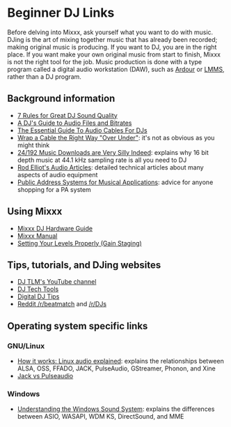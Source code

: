 # Beginner DJ Links

Before delving into Mixxx, ask yourself what you want to do with music.
DJing is the art of mixing together music that has already been
recorded; making original music is producing. If you want to DJ, you are
in the right place. If you want make your own original music from start
to finish, Mixxx is not the right tool for the job. Music production is
done with a type program called a digital audio workstation (DAW), such
as [Ardour](http://ardour.org/) or [LMMS](http://lmms.io/), rather than
a DJ program.

## Background information

  - [7 Rules for Great DJ Sound
    Quality](http://www.digitaldjtips.com/2012/12/7-rules-for-great-dj-sound-quality/)
  - [A DJ's Guide to Audio Files and
    Bitrates](http://djtechtools.com/2012/09/26/a-djs-guide-to-audio-files-and-bitrates/)
  - [The Essential Guide To Audio Cables For
    DJs](http://www.digitaldjtips.com/2011/07/the-essential-guide-to-audio-cables-for-djs/)
  - [Wrap a Cable the Right Way "Over
    Under"](https://www.youtube.com/watch?v=B2SUoAvGxVs): it's not as
    obvious as you might think
  - [24/192 Music Downloads are Very Silly
    Indeed](https://xiph.org/~xiphmont/demo/neil-young.html): explains
    why 16 bit depth music at 44.1 kHz sampling rate is all you need to
    DJ
  - [Rod Elliot's Audio
    Articles](http://sound.westhost.com/articles.htm): detailed
    technical articles about many aspects of audio equipment
  - [Public Address Systems for Musical
    Applications](http://sound.westhost.com/articles/pa.htm): advice for
    anyone shopping for a PA system

## Using Mixxx

  - [Mixxx DJ Hardware Guide](hardware%20compatibility)
  - [Mixxx Manual](http://mixxx.org/manual/latest/)
  - [Setting Your Levels Properly (Gain
    Staging)](http://mixxx.org/manual/latest/chapters/djing_with_mixxx.html#setting-your-levels-properly-gain-staging)

## Tips, tutorials, and DJing websites

  - [DJ TLM's YouTube
    channel](https://www.youtube.com/channel/UC7oEb0WuQTZitaPz9W7SQUw)
  - [DJ Tech Tools](http://djtechtools.com/)
  - [Digital DJ Tips](http://www.digitaldjtips.com/)
  - [Reddit /r/beatmatch](https://www.reddit.com/r/beatmatch) and
    [/r/DJs](https://www.reddit.com/r/DJs/)

## Operating system specific links

### GNU/Linux

  - [How it works: Linux audio
    explained](https://web.archive.org/web/20170622190455/http://tuxradar.com/content/how-it-works-linux-audio-explained):
    explains the relationships between ALSA, OSS, FFADO, JACK,
    PulseAudio, GStreamer, Phonon, and Xine
  - [Jack vs Pulseaudio](http://unix.stackexchange.com/a/181625)

### Windows

  - [Understanding the Windows Sound
    System](http://promos.chooch.us/archives/479): explains the
    differences between ASIO, WASAPI, WDM KS, DirectSound, and MME
